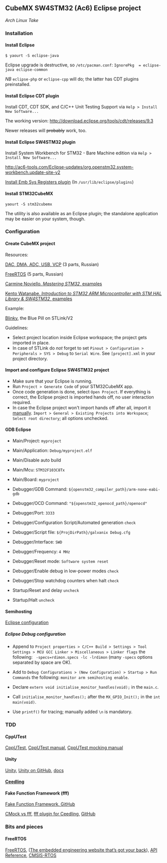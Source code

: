 ## CubeMX SW4STM32 (Ac6) Eclipse project
_Arch Linux Take_

### Installation
#### Install Eclipse
```
$ yaourt -S eclipse-java
```
Eclipse upgrade is destructive, so `/etc/pacman.conf`:
`IgnorePkg  = eclipse-java eclipse-common`

*NB* `eclipse-php` or `eclipse-cpp` will do; the latter has CDT plugins preinstalled.

#### Install Eclipse CDT plugin

Install CDT, CDT SDK, and C/C++ Unit Testing Support via `Help > Install New Software...`

The working version: http://download.eclipse.org/tools/cdt/releases/9.3

Newer releases will ~~probably~~ work, too.

#### Install Eclipse SW4STM32 plugin

Install System Workbench for STM32 - Bare Machine edition via `Help > Install New Software...`

http://ac6-tools.com/Eclipse-updates/org.openstm32.system-workbench.update-site-v2

[Install Emb Sys Registers plugin](https://mcuoneclipse.com/2017/07/26/embsysregview-0-2-6-for-eclipse-neon-and-oxygen/) (In `/usr/lib/eclipse/plugins`)

#### Install STM32CubeMX
```
yaourt -S stm32cubemx
```
The utility is also available as an Eclipse plugin; the standalone application may be easier on your system, though.

### Configuration
#### Create CubeMX project

Resources:

[DAC, DMA, ADC, USB, VCP](https://habrahabr.ru/post/310742/) (3 parts, Russian)

[FreeRTOS](https://habrahabr.ru/post/249273/) (5 parts, Russian)

[Carmine Noviello. *Mastering STM32*, examples](https://github.com/cnoviello/mastering-stm32)

[Kento Watanabe. *Introduction to STM32 ARM Microcontroller with STM HAL Library & SW4STM32*, examples](https://github.com/meerstern/stm32introductory)

Example:

[Blinky](https://www.exclude.se/2017/06/02/stm32f103c8t6-st-link-v2-blinky-example/), the Blue Pill on STLink/V2

Guidelines:

- Select project location inside Eclipse workspace; the project gets imported in place.
- In case of STLink do *not* forget to set `Pinout > Configuration > Peripherals > SYS > Debug` to `Serial Wire`. See `[project].xml` in your project directory.


#### Import and configure Eclipse SW4STM32 project

- Make sure that your Eclipse is running.
- Run `Project > Generate Code` of your STM32CubeMX app.
- Once code generation is done, select `Open Project`. If everything is correct, the Eclipse project is imported hands off, no user interaction required.
- In case the Eclipse project won't import hands off after all, import it [manually](http://www.openstm32.org/Importing%2Ba%2BSTCubeMX%2Bgenerated%2Bproject). `Import > General > Existing Projects into Workspace`; `Select root directory`; all options unchecked.

#### GDB Eclipse

- Main/Project: `myproject`

- Main/Application: `Debug/myproject.elf`

- Main/Disable auto build

- Main/Mcu: `STM32F103C8Tx`

- Main/Board: `myproject`

- Debugger/GDB Command: `${openstm32_compiler_path}/arm-none-eabi-gdb`

- Debugger/OCD Command: `"${openstm32_openocd_path}/openocd"`

- Debugger/Port: `3333`

- Debugger/Configuration Script/Automated generation `check`

- Debugger/Script file: `${ProjDirPath}/galvanix Debug.cfg`

- Debugger/Interface: `SWD`

- Debugger/Frequency: `4 MHz`

- Debugger/Reset mode: `Software system reset`

- Debugger/Enable debug in low-power modes `check`

- Debugger/Stop watchdog counters when halt `check`

- Startup/Reset and delay `uncheck`

- Startup/Halt `uncheck`

#### Semihosting

[Eclipse configuration](http://alphaloewe.com/2017/01/24/enable-semi-hosting-with-openstm32-system-workbench/)

##### Eclipse Debug configuration

- Append to `Project properties > C/C++ Build > Settings > Tool Settings > MCU GCC Linker > Miscellaneous > Linker flags` the following: ` -specs=rdimon.specs -lc -lrdimon` (many `-specs` options separated by space are OK).

- Add to `Debug Configurations > (New Configuration) > Startup > Run Commands` the following: `monitor arm semihosting enable`.

- Declare `extern void initialise_monitor_handles(void);` in the `main.c`.

- Call `initialise_monitor_handles();` after the `MX_GPIO_Init();` in the `int main(void)`.

- Use `printf()` for tracing; manually added `\n` is mandatory.

### TDD
#### CppUTest

[CppUTest](https://cpputest.github.io/), [CppUTest manual](https://cpputest.github.io/manual.html), [CppUTest mocking manual](https://cpputest.github.io/mocking_manual.html)

#### Unity

[Unity](http://www.throwtheswitch.org/white-papers/unity-intro.html), [Unity on GitHub](https://github.com/ThrowTheSwitch/Unity), [docs](https://github.com/ThrowTheSwitch/Unity/tree/master/docs)

#### [Ceedling](https://github.com/Tyrn/arch-chronicle/blob/master/Usage/Ceedling.md)

#### Fake Function Framework (fff)

[Fake Function Framework, GitHub](https://github.com/meekrosoft/fff)

[CMock vs fff](http://www.electronvector.com/blog/cmock-vs-fff-a-comparison-of-c-mocking-frameworks), [fff plugin for Ceedling](http://www.electronvector.com/blog/more-flexible-mocks-for-ceedling-with-the-fake-function-framework-fff), [GitHub](https://github.com/ElectronVector/fake_function_framework)

### Bits and pieces
#### FreeRTOS

[FreeRTOS](http://blog.mbedded.ninja/programming/operating-systems/freertos), ([The embedded engineering website that’s got your back](http://blog.mbedded.ninja/)), [API Reference](https://www.freertos.org/a00106.html), [CMSIS-RTOS](https://stackoverflow.com/questions/41858814/difference-between-freertos-and-cmsis-rtx)
